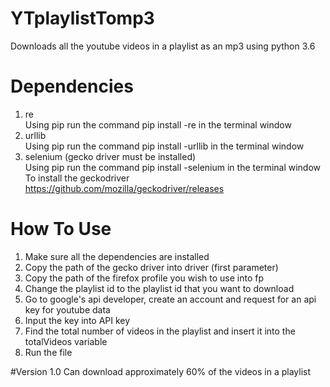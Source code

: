 # YTplaylistTomp3
Downloads all the youtube videos in a playlist as an mp3 using python 3.6

# Dependencies
1. re  
Using pip run the command pip install -re in the terminal window    
2. urllib  
Using pip run the command pip install -urllib in the terminal window      
3. selenium  (gecko driver must be installed)  
Using pip run the command pip install -selenium in the terminal window  
To install the geckodriver https://github.com/mozilla/geckodriver/releases  
# How To Use
1. Make sure all the dependencies are installed  
2. Copy the path of the gecko driver into driver (first parameter)  
3. Copy the path of the firefox profile you wish to use into fp  
4. Change the playlist id to the playlist id that you want to download  
5. Go to google's api developer, create an account and request for an api key for youtube data
6. Input the key into API key
7. Find the total number of videos in the playlist and insert it into the totalVideos variable
8. Run the file

#Version 1.0
Can download approximately 60% of the videos in a playlist

